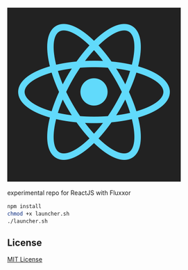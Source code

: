 ![ReactJS](/lib/images/react.png)

experimental repo for ReactJS with Fluxxor

```sh
npm install
chmod +x launcher.sh
./launcher.sh
```

## License
[MIT License](https://raw.githubusercontent.com/mjw56/react-components/master/LICENSE)
